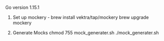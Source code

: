 Go version 1.15.1

1. Set up mockery - 
    brew install vektra/tap/mockery
    brew upgrade mockery
    
2. Generate Mocks
    chmod 755 mock_generater.sh
    ./mock_generater.sh
